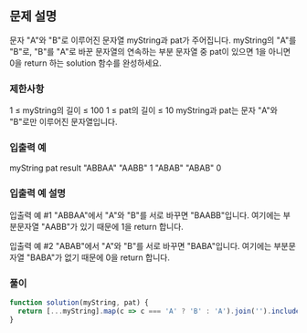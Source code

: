 ## 문제 설명

문자 "A"와 "B"로 이루어진 문자열 myString과 pat가 주어집니다. myString의 "A"를 "B"로, "B"를 "A"로 바꾼 문자열의 연속하는 부분 문자열 중 pat이 있으면 1을 아니면 0을 return 하는 solution 함수를 완성하세요.

### 제한사항

1 ≤ myString의 길이 ≤ 100
1 ≤ pat의 길이 ≤ 10
myString과 pat는 문자 "A"와 "B"로만 이루어진 문자열입니다.

### 입출력 예

myString pat result
"ABBAA" "AABB" 1
"ABAB" "ABAB" 0

### 입출력 예 설명

입출력 예 #1
"ABBAA"에서 "A"와 "B"를 서로 바꾸면 "BAABB"입니다. 여기에는 부분문자열 "AABB"가 있기 때문에 1을 return 합니다.

입출력 예 #2
"ABAB"에서 "A"와 "B"를 서로 바꾸면 "BABA"입니다. 여기에는 부분문자열 "BABA"가 없기 때문에 0을 return 합니다.

### 풀이

```javaScript
function solution(myString, pat) {
  return [...myString].map(c => c === 'A' ? 'B' : 'A').join('').includes(pat) ? 1 : 0;
}
```
